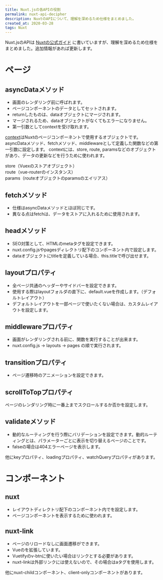 ```yaml
---
title: Nuxt.jsの各APIの役割
permalink: nuxt-api-decipher
description: NuxtのAPIについて、理解を深めるため仕様をまとめました。
created_at: 2020-03-28
tags: Nuxt
---
```


Nuxt.jsのAPIは [Nuxtの公式ガイド](https://ja.nuxtjs.org/api) に書いていますが、理解を深めるため仕様をまとめました。追加情報があれば更新します。

# ページ

## asyncDataメソッド
- 画面のレンダリング前に呼ばれます。
- ページコンポーネントのデータとしてセットされます。
- returnしたものは、dataオブジェクトにマージされます。
- マージされるため、dataオブジェクトがなくてもエラーになりません。
- 第一引数としてcontextを受け取れます。
  
&#13;&#10;
  
[context](https://ja.nuxtjs.org/api/context)はNuxtのページコンポーネントで使用するオブジェクトです。
asyncDataメソッド、fetchメソッド、middlewareとして定義した関数などの第一引数に設定します。
contextには、store, route, paramsなどのオブジェクトがあり、データの更新などを行うために使われます。

store（Vuexのストアオブジェクト）  
route（vue-routerのインスタンス）  
params（routeオブジェクトのparamsのエイリアス）

## fetchメソッド
- 仕様はasyncDataメソッドとほぼ同じです。
- 異なる点はfetchは、データをストアに入れるために使用されます。

## headメソッド
- SEO対策として、HTMLのmetaタグを設定できます。
- nuxt.config.jsやpagesディレクトリ配下のコンポーネント内で設定します。
- dataオブジェクトにtitleを定義している場合、this.titleで呼び出せます。

## layoutプロパティ
- 全ページ共通のヘッダーやサイドバーを設定できます。
- 使用する際はlayoutフォルダの直下に、default.vueを作成します。（デフォルトレイアウト）
- デフォルトレイアウトを一部ページで使いたくない場合は、カスタムレイアウトを設定します。

## middlewareプロパティ
- 画面がレンダリングされる前に、関数を実行することが出来ます。
- nuxt.config.js → layouts → pages の順で実行されます。

## transitionプロパティ
- ページ遷移時のアニメーションを設定できます。

## scrollToTopプロパティ
ページのレンダリング時に一番上までスクロールするか否かを設定します。

## validateメソッド
- 動的なルーティングを行う際にバリデーションを設定できます。動的ルーティングとは、パラメーターごとに表示を切り替えるページのことです。
- falseの場合は404エラーページを表示します。
  
&#13;&#10;
  
他にkeyプロパティ、loadingプロパティ、watchQueryプロパティがあります。

# コンポーネント

## nuxt
- レイアウトディレクトリ配下のコンポーネント内で<nuxt/>を設定します。
- ページコンポーネントを表示するために使われます。

## nuxt-link
- ページのリロードなしに画面遷移ができます。
- Vueの<router-link>を拡張しています。
- Vuetifyのv-btnに使いたい場合は<v-btn to="/pass/" nuxt>リンク</v-btn>とする必要があります。
- nuxt-linkは外部リンクには使えないので、その場合はaタグを使用します。
  
&#13;&#10;
  
他にnuxt-childコンポーネント、client-onlyコンポーネントがあります。
